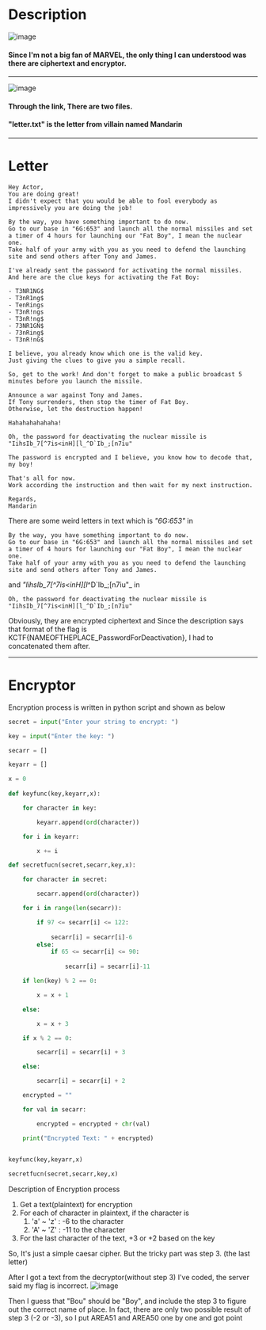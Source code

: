 # Description
![image](https://user-images.githubusercontent.com/49471288/150625910-1b11d1a7-4fcf-4717-a3f8-389e3a6ddf92.png)
#### Since I'm not a big fan of MARVEL, the only thing I can understood was there are ciphertext and encryptor.
---

![image](https://user-images.githubusercontent.com/49471288/150625926-de6ced94-433b-434e-9687-e9840aaa2728.png)
#### Through the link, There are two files.
#### "letter.txt" is the letter from villain named **Mandarin**
---

# Letter
```
Hey Actor,
You are doing great!
I didn't expect that you would be able to fool everybody as impressively you are doing the job!

By the way, you have something important to do now.
Go to our base in "6G:653" and launch all the normal missiles and set a timer of 4 hours for launching our "Fat Boy", I mean the nuclear one.
Take half of your army with you as you need to defend the launching site and send others after Tony and James.

I've already sent the password for activating the normal missiles.
And here are the clue keys for activating the Fat Boy:

- T3NR1NG$
- T3nR1ng$
- TenRings
- T3nR!ngs
- T3nR!ng$
- 73NR1GN$
- 73nRing$
- T3nR!nG$

I believe, you already know which one is the valid key. 
Just giving the clues to give you a simple recall.

So, get to the work! And don't forget to make a public broadcast 5 minutes before you launch the missile.

Announce a war against Tony and James.
If Tony surrenders, then stop the timer of Fat Boy.
Otherwise, let the destruction happen!

Hahahahahahaha!

Oh, the password for deactivating the nuclear missile is "IihsIb_7[^7is<inH][l_^D`Ib_;[n7iu"

The password is encrypted and I believe, you know how to decode that, my boy!

That's all for now.
Work according the instruction and then wait for my next instruction.

Regards,
Mandarin
```
There are some weird letters in text which is _"6G:653"_ in
~~~
By the way, you have something important to do now.
Go to our base in "6G:653" and launch all the normal missiles and set a timer of 4 hours for launching our "Fat Boy", I mean the nuclear one.
Take half of your army with you as you need to defend the launching site and send others after Tony and James.
~~~
and _"IihsIb_7[^7is<inH][l_^D`Ib_;[n7iu"_ in
~~~
Oh, the password for deactivating the nuclear missile is "IihsIb_7[^7is<inH][l_^D`Ib_;[n7iu"
~~~

Obviously, they are encrypted ciphertext and Since the description says that format of the flag is KCTF{NAMEOFTHEPLACE_PasswordForDeactivation}, I had to concatenated them after.

---

# Encryptor
Encryption process is written in python script and shown as below
```python
secret = input("Enter your string to encrypt: ")

key = input("Enter the key: ")

secarr = []

keyarr = []

x = 0
 
def keyfunc(key,keyarr,x):

    for character in key:

        keyarr.append(ord(character))

    for i in keyarr:

        x += i

def secretfucn(secret,secarr,key,x):

    for character in secret:

        secarr.append(ord(character))

    for i in range(len(secarr)):

        if 97 <= secarr[i] <= 122:
            
            secarr[i] = secarr[i]-6
        else:
            if 65 <= secarr[i] <= 90:
                
                secarr[i] = secarr[i]-11

    if len(key) % 2 == 0:

        x = x + 1

    else:

        x = x + 3

    if x % 2 == 0:

        secarr[i] = secarr[i] + 3

    else:

        secarr[i] = secarr[i] + 2

    encrypted = ""

    for val in secarr:

        encrypted = encrypted + chr(val)

    print("Encrypted Text: " + encrypted)

            
keyfunc(key,keyarr,x)

secretfucn(secret,secarr,key,x)
```

Description of Encryption process
1. Get a text(plaintext) for encryption
2. For each of character in plaintext, if the character is
    1. 'a' ~ 'z' : -6 to the character
    2. 'A' ~ 'Z' : -11 to the character
3. For the last character of the text, +3 or +2 based on the key

So, It's just a simple caesar cipher.
But the tricky part was step 3. (the last letter)

After I got a text from the decryptor(without step 3) I've coded, the server said my flag is incorrect.
![image](https://user-images.githubusercontent.com/49471288/150626585-2f44512d-b277-4155-b1c2-09507a2d51ba.png)

Then I guess that "Bou" should be "Boy", and include the step 3 to figure out the correct name of place.
In fact, there are only two possible result of step 3 (-2 or -3), so I put AREA51 and AREA50 one by one and got point
